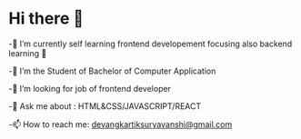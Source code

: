 # Hi there 👋
    
-🔭 I’m currently self learning frontend developement
     focusing also backend learning 🦾

-🌱 I’m the Student of Bachelor of Computer Application

-🤔 I’m looking for job of frontend developer

-💬 Ask me about : HTML&CSS/JAVASCRIPT/REACT

-📫 How to reach me: devangkartiksuryavanshi@gmail.com



